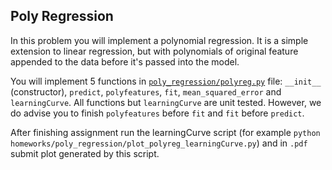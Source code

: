 ## Poly Regression
In this problem you will implement a polynomial regression. It is a simple extension to linear regression, but with polynomials of original feature appended to the data before it's passed into the model.

You will implement 5 functions in [`poly_regression/polyreg.py`](./polyreg.py) file: `__init__` (constructor), `predict`, `polyfeatures`, `fit`, `mean_squared_error` and `learningCurve`. All functions but `learningCurve` are unit tested. However, we do advise you to finish `polyfeatures` before `fit` and `fit` before `predict`.

After finishing assignment run the learningCurve script (for example `python homeworks/poly_regression/plot_polyreg_learningCurve.py`) and in `.pdf` submit plot generated by this script.
